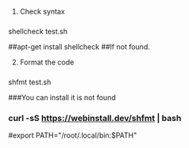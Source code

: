 
1. Check syntax
###
shellcheck test.sh

##apt-get install shellcheck ##If not found.

2. Format the code
###
shfmt test.sh

###You can install it is not found
### curl -sS https://webinstall.dev/shfmt | bash
#export PATH="/root/.local/bin:$PATH"
